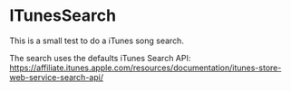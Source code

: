 # ITunesSearch
This is a small test to do a iTunes song search.

The search uses the defaults iTunes Search API: https://affiliate.itunes.apple.com/resources/documentation/itunes-store-web-service-search-api/
